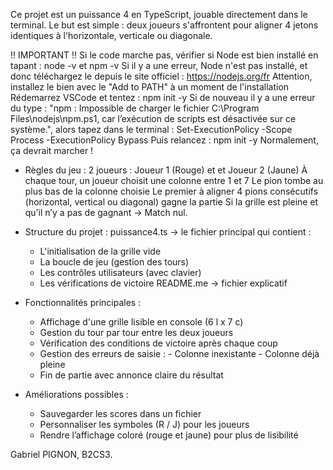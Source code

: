  Ce projet est un puissance 4 en TypeScript, jouable directement dans le terminal.
 Le but est simple : deux joueurs s'affrontent pour aligner 4 jetons identiques à l'horizontale, verticale ou diagonale.

 !! IMPORTANT !!
 Si le code marche pas, vérifier si Node est bien installé en tapant : node -v et npm -v
 Si il y a une erreur, Node n'est pas installé, et donc téléchargez le depuis le site officiel : https://nodejs.org/fr
 Attention, installez le bien avec le "Add to PATH" à un moment de l'installation
 Rédemarrez VSCode et tentez : npm init -y
 Si de nouveau il y a une erreur du type : "npm : Impossible de charger le fichier C:\Program Files\nodejs\npm.ps1, car l’exécution de scripts est désactivée sur ce système.", alors tapez dans le terminal : Set-ExecutionPolicy -Scope Process -ExecutionPolicy Bypass
Puis relancez : npm init -y
Normalement, ça devrait marcher !

 - Règles du jeu :
 2 joueurs : Joueur 1 (Rouge) et et Joueur 2 (Jaune)
 À chaque tour, un joueur choisit une colonne entre 1 et 7
 Le pion tombe au plus bas de la colonne choisie
 Le premier à aligner 4 pions consécutifs (horizontal, vertical ou diagonal) gagne la partie
 Si la grille est pleine et qu’il n’y a pas de gagnant → Match nul.

 - Structure du projet :
   puissance4.ts → le fichier principal qui contient :
   - L'initialisation de la grille vide
   - La boucle de jeu (gestion des tours)
   - Les contrôles utilisateurs (avec clavier)
   - Les vérifications de victoire
   README.me → fichier explicatif

- Fonctionnalités principales :
  - Affichage d'une grille lisible en console (6 l x 7 c)
  - Gestion du tour par tour entre les deux joueurs
  - Vérification des conditions de victoire après chaque coup
  - Gestion des erreurs de saisie :
        - Colonne inexistante
        - Colonne déjà pleine
  - Fin de partie avec annonce claire du résultat

- Améliorations possibles :
   - Sauvegarder les scores dans un fichier
   - Personnaliser les symboles (R / J) pour les joueurs
   - Rendre l’affichage coloré (rouge et jaune) pour plus de lisibilité

 Gabriel PIGNON, B2CS3.
